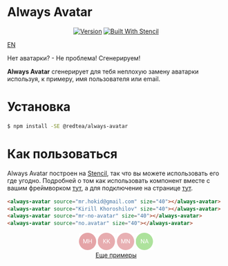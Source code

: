 # Always Avatar

<div align="center">
    <a href="https://www.npmjs.com/package/vue-loaders"><img src="https://img.shields.io/npm/v/vue-loaders.svg" alt="Version" /></a>
<a href="https://stenciljs.com/"><img src="https://img.shields.io/badge/-Built%20With%20Stencil-16161d.svg?logo=data%3Aimage%2Fsvg%2Bxml%3Bbase64%2CPD94bWwgdmVyc2lvbj0iMS4wIiBlbmNvZGluZz0idXRmLTgiPz4KPCEtLSBHZW5lcmF0b3I6IEFkb2JlIElsbHVzdHJhdG9yIDE5LjIuMSwgU1ZHIEV4cG9ydCBQbHVnLUluIC4gU1ZHIFZlcnNpb246IDYuMDAgQnVpbGQgMCkgIC0tPgo8c3ZnIHZlcnNpb249IjEuMSIgaWQ9IkxheWVyXzEiIHhtbG5zPSJodHRwOi8vd3d3LnczLm9yZy8yMDAwL3N2ZyIgeG1sbnM6eGxpbms9Imh0dHA6Ly93d3cudzMub3JnLzE5OTkveGxpbmsiIHg9IjBweCIgeT0iMHB4IgoJIHZpZXdCb3g9IjAgMCA1MTIgNTEyIiBzdHlsZT0iZW5hYmxlLWJhY2tncm91bmQ6bmV3IDAgMCA1MTIgNTEyOyIgeG1sOnNwYWNlPSJwcmVzZXJ2ZSI%2BCjxzdHlsZSB0eXBlPSJ0ZXh0L2NzcyI%2BCgkuc3Qwe2ZpbGw6I0ZGRkZGRjt9Cjwvc3R5bGU%2BCjxwYXRoIGNsYXNzPSJzdDAiIGQ9Ik00MjQuNywzNzMuOWMwLDM3LjYtNTUuMSw2OC42LTkyLjcsNjguNkgxODAuNGMtMzcuOSwwLTkyLjctMzAuNy05Mi43LTY4LjZ2LTMuNmgzMzYuOVYzNzMuOXoiLz4KPHBhdGggY2xhc3M9InN0MCIgZD0iTTQyNC43LDI5Mi4xSDE4MC40Yy0zNy42LDAtOTIuNy0zMS05Mi43LTY4LjZ2LTMuNkgzMzJjMzcuNiwwLDkyLjcsMzEsOTIuNyw2OC42VjI5Mi4xeiIvPgo8cGF0aCBjbGFzcz0ic3QwIiBkPSJNNDI0LjcsMTQxLjdIODcuN3YtMy42YzAtMzcuNiw1NC44LTY4LjYsOTIuNy02OC42SDMzMmMzNy45LDAsOTIuNywzMC43LDkyLjcsNjguNlYxNDEuN3oiLz4KPC9zdmc%2BCg%3D%3D&colorA=16161d&style=flat-square" alt="Built With Stencil" /></a>
</div>

[EN](https://github.com/org-redtea/always-avatar/blob/master/readme.md)

Нет аватарки? - Не проблема! Сгенерируем!

**Always Avatar** сгенерирует для тебя неплохую замену аватарки используя, к примеру, имя пользователя или email.

# Установка

```bash
$ npm install -SE @redtea/always-avatar
```

# Как пользоваться

Always Avatar построен на [Stencil](https://stenciljs.com/), так что вы можете использовать его где угодно. Подробней о том как использовать компонент вместе с вашим фреймворком [тут](https://stenciljs.com/docs/overview), а для подключение на странице [тут](https://stenciljs.com/docs/javascript).

```HTML
<always-avatar source="mr.hokid@gmail.com" size="40"></always-avatar>
<always-avatar source="Kirill Khoroshilov" size="40"></always-avatar>
<always-avatar source="mr-no-avatar" size="40"></always-avatar>
<always-avatar source="no.avatar" size="40"></always-avatar>
```

<div align="center">
  <img alt="Avatar for mr.hokid@gmail.com" src="https://raw.githubusercontent.com/org-redtea/always-avatar/master/docs/images/example_1.png" width="40" height="40" />
  <img alt="Avatar for Kirill Khoroshilov" src="https://raw.githubusercontent.com/org-redtea/always-avatar/master/docs/images/example_2.png" width="40" height="40" />
  <img alt="Avatar for mr-no-avatar" src="https://raw.githubusercontent.com/org-redtea/always-avatar/master/docs/images/example_3.png" width="40" height="40" />
  <img alt="Avatar for no.avatar" src="https://raw.githubusercontent.com/org-redtea/always-avatar/master/docs/images/example_4.png" width="40" height="40" />
</div>

<div align="center">
  <a href="https://org-redtea.github.io/always-avatar/">Еще примеры</a>
</div>


